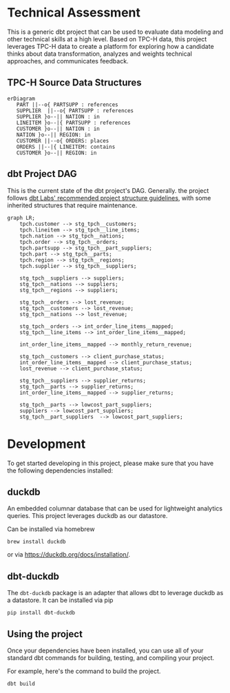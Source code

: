 # Technical Assessment


This is a generic dbt project that can be used to evaluate data modeling
and other technical skills at a high level. Based on TPC-H data, this project
leverages TPC-H data to create a platform for exploring how a candidate thinks
about data transformation, analyzes and weights technical approaches, and
communicates feedback.

## TPC-H Source Data Structures

```mermaid
erDiagram
   PART ||--o{ PARTSUPP : references
   SUPPLIER  ||--o{ PARTSUPP : references
   SUPPLIER }o--|| NATION : in
   LINEITEM }o--|{ PARTSUPP : references
   CUSTOMER }o--|| NATION : in
   NATION }o--|| REGION: in
   CUSTOMER ||--o{ ORDERS: places
   ORDERS ||--|{ LINEITEM: contains
   CUSTOMER }o--|| REGION: in
```

## dbt Project DAG

This is the current state of the dbt project's DAG. Generally. the project follows
[dbt Labs' recommended project structure guidelines][dbt labs structure], with some inherited structures that require maintenance.

```mermaid
graph LR;
    tpch.customer --> stg_tpch__customers;
    tpch.lineitem --> stg_tpch__line_items;
    tpch.nation --> stg_tpch__nations;
    tpch.order --> stg_tpch__orders;
    tpch.partsupp --> stg_tpch__part_suppliers;
    tpch.part --> stg_tpch__parts;
    tpch.region --> stg_tpch__regions;
    tpch.supplier --> stg_tpch__suppliers;

    stg_tpch__suppliers --> suppliers;
    stg_tpch__nations --> suppliers;
    stg_tpch__regions --> suppliers;

    stg_tpch__orders --> lost_revenue;
    stg_tpch__customers --> lost_revenue;
    stg_tpch__nations --> lost_revenue;

    stg_tpch__orders --> int_order_line_items__mapped;
    stg_tpch__line_items --> int_order_line_items__mapped;

    int_order_line_items__mapped --> monthly_return_revenue;

    stg_tpch__customers --> client_purchase_status;
    int_order_line_items__mapped --> client_purchase_status;
    lost_revenue --> client_purchase_status;

    stg_tpch__suppliers --> supplier_returns;
    stg_tpch__parts --> supplier_returns;
    int_order_line_items__mapped --> supplier_returns;

    stg_tpch__parts --> lowcost_part_suppliers;
    suppliers --> lowcost_part_suppliers;
    stg_tpch__part_suppliers  --> lowcost_part_suppliers;
```

# Development

To get started developing in this project, please make sure that you have the
following dependencies installed:

## duckdb

An embedded columnar database that can be used for lightweight analytics queries.
This project leverages duckdb as our datastore.

Can be installed via homebrew

```console
brew install duckdb
```

or via https://duckdb.org/docs/installation/.

## dbt-duckdb

The `dbt-duckdb` package is an adapter that allows dbt to leverage duckdb as
a datastore. It can be installed via pip

```console
pip install dbt-duckdb
```


## Using the project
Once your dependencies have been installed, you can use all of your standard
dbt commands for building, testing, and compiling your project.

For example, here's the command to build the project.
```console
dbt build
```

[dbt labs structure]: https://docs.getdbt.com/guides/best-practices/how-we-structure/1-guide-overview
